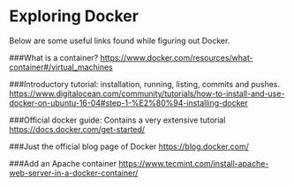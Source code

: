 # Exploring Docker

Below are some useful links found while figuring out Docker.

###What is a container?
https://www.docker.com/resources/what-container#/virtual_machines

###Introductory tutorial: installation, running, listing, commits and pushes.
https://www.digitalocean.com/community/tutorials/how-to-install-and-use-docker-on-ubuntu-16-04#step-1-%E2%80%94-installing-docker

###Official docker guide: Contains a very extensive tutorial
https://docs.docker.com/get-started/  

###Just the official blog page of Docker
https://blog.docker.com/  
  
###Add an Apache container
https://www.tecmint.com/install-apache-web-server-in-a-docker-container/ 